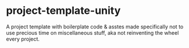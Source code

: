 # project-template-unity
A project template with boilerplate code &amp; asstes made specifically not to use precious time on miscellaneous stuff, aka not reinventing the wheel every project.
